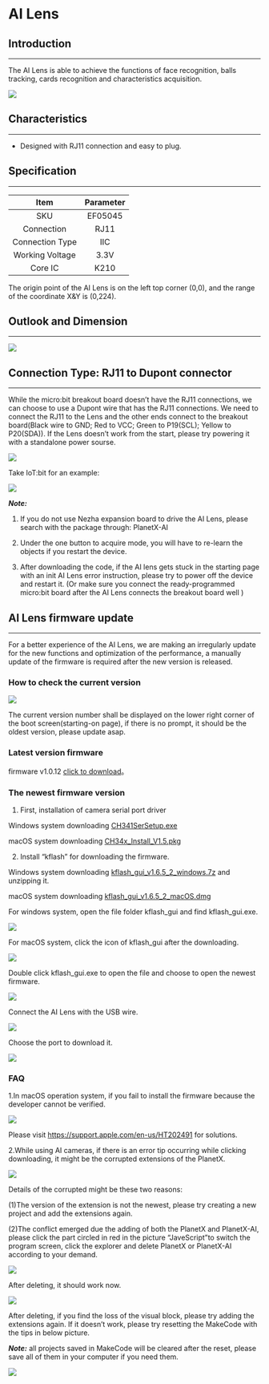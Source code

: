 # AI Lens

## Introduction
---

The AI Lens is able to achieve the functions of face recognition, balls tracking, cards recognition and characteristics acquisition.

![](./images/05035_01.png)

## Characteristics
---

- Designed with RJ11 connection and easy to plug.

## Specification
---

|      Item       | Parameter |
| :-------------: | :-------: |
|       SKU       |  EF05045  |
|   Connection    |   RJ11    |
| Connection Type |    IIC    |
| Working Voltage |   3.3V    |
|     Core IC     |   K210    |



The origin point of the AI Lens is on the left top corner (0,0), and the range of the coordinate X&Y is (0,224).

## Outlook and Dimension
---


![](./images/05035_02.png)


## Connection Type: RJ11 to Dupont connector
---

While the micro:bit breakout board doesn’t have the RJ11 connections, we can choose to use a Dupont wire that has the RJ11 connections. We need to connect the RJ11 to the Lens and the other ends connect to the breakout board(Black wire to GND; Red to VCC; Green to P19(SCL); Yellow to P20(SDA)). If the Lens doesn’t work from the start, please try powering it with a standalone power sourse.

![](./images/05035_03.png)

Take IoT:bit for an example:

![](./images/05035_04.png)

***Note:***

1.  If you do not use Nezha expansion board to drive the AI Lens, please search with the package through: PlanetX-AI

2. Under the one button to acquire mode,  you will have to re-learn the objects if you restart the device. 

3. After downloading the code, if the AI lens gets stuck in the starting page with an init AI Lens error instruction, please try to power off the device and restart it. (Or make sure you connect the ready-programmed micro:bit board after the AI Lens connects the breakout board well )




## AI Lens firmware update
---
For a better experience of the AI Lens, we are making an irregularly update for the new functions and optimization of the performance, a manually update of the firmware is required after the new version is released. 

### How to check the current version

![](./images/AI-gj-05.png)

The current version number shall be displayed on the lower right corner of the boot screen(starting-on page), if there is no prompt, it should be the oldest version, please update asap. 

### Latest version firmware

firmware v1.0.12 [click to download](https://github.com/elecfreaks/learn-cn/raw/master/microbitplanetX/ai/v1.0.12.kfpkg)。


### The newest firmware version

1. First, installation of camera serial port driver

Windows system downloading [CH341SerSetup.exe](https://github.com/elecfreaks/learn-cn/raw/master/microbitplanetX/ai/CH341SerSetup.exe)

macOS system downloading [CH34x_Install_V1.5.pkg](https://github.com/elecfreaks/learn-cn/raw/master/microbitplanetX/ai/CH34x_Install_V1.5.pkg)

2. Install “kflash” for downloading the firmware.

Windows system downloading [kflash_gui_v1.6.5_2_windows.7z](https://github.com/elecfreaks/learn-cn/raw/master/microbitplanetX/ai/kflash_gui_v1.6.5_2_windows.7z) and unzipping it. 

macOS system downloading [kflash_gui_v1.6.5_2_macOS.dmg](https://github.com/elecfreaks/learn-cn/raw/master/microbitplanetX/ai/kflash_gui_v1.6.5_2_macOS.dmg) 

For windows system, open the file folder kflash_gui and find kflash_gui.exe.

![](./images/AI-gj-01.png)

For macOS system, click the icon of kflash_gui after the downloading. 

![](./images/AI-gj-06.png)

Double click kflash_gui.exe to open the file and choose to open the newest firmware.

![](./images/AI-gj-02.png)

Connect the AI Lens with the USB wire. 

![](./images/AI-gj-03.png)

Choose the port to download it. 

![](./images/AI-gj-04.png)


### FAQ

1.In macOS operation system, if you fail to install the firmware because the developer cannot be verified. 

![](./images/AI-gj-07-en.png)

Please visit https://support.apple.com/en-us/HT202491 for solutions.

2.While using AI cameras, if there is an error tip occurring while clicking downloading, it might be the corrupted extensions of the PlanetX. 

![](./images/AI-FAQ-01.png)

Details of the corrupted might be these two reasons: 

(1)The version of the extension is not the newest, please try creating a new project and add the extensions again. 

(2)The conflict emerged due the adding of both the PlanetX and PlanetX-AI, please click the part circled in red in the picture “JaveScript”to switch the program screen, click the explorer and delete PlanetX or PlanetX-AI according to your demand. 

![](./images/AI-FAQ-03.png)

After deleting, it should work now. 

![](./images/AI-FAQ-04.png)

After deleting, if you find the loss of the visual block, please try adding the extensions again. If it doesn’t work, please try resetting the MakeCode with the tips in below picture. 

***Note:*** all projects saved in MakeCode will be cleared after the reset, please save all of them in your computer if you need them. 

![](./images/AI-FAQ-05.png)





